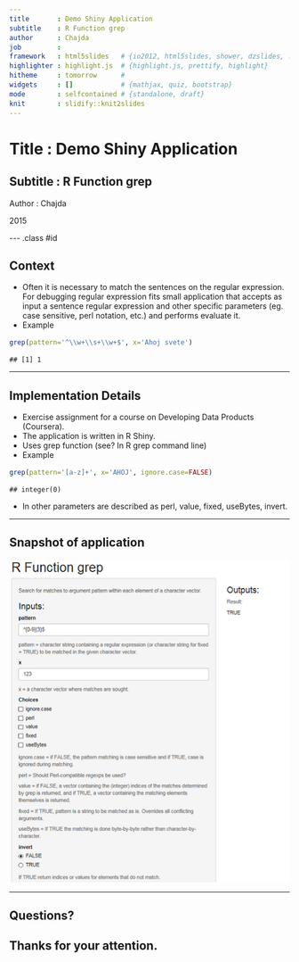 ```yaml
---
title       : Demo Shiny Application
subtitle    : R Function grep
author      : Chajda
job         : 
framework   : html5slides   # {io2012, html5slides, shower, dzslides, ...}
highlighter : highlight.js  # {highlight.js, prettify, highlight}
hitheme     : tomorrow      # 
widgets     : []            # {mathjax, quiz, bootstrap}
mode        : selfcontained # {standalone, draft}
knit        : slidify::knit2slides
---
```


# Title : Demo Shiny Application
## Subtitle : R Function grep
Author : Chajda

2015

--- .class #id 

## Context

- Often it is necessary to match the sentences on the regular expression. For debugging regular expression fits small application that accepts as input a sentence regular expression and other specific parameters (eg. case sensitive, perl notation, etc.) and performs evaluate it.
- Example

```r
grep(pattern='^\\w+\\s+\\w+$', x='Ahoj svete')
```

```
## [1] 1
```

---

## Implementation Details
- Exercise assignment for a course on Developing Data Products (Coursera).
- The application is written in R Shiny.
- Uses grep function (see? In R grep command line)
- Example

```r
grep(pattern='[a-z]+', x='AHOJ', ignore.case=FALSE)
```

```
## integer(0)
```
- In other parameters are described as perl, value, fixed, useBytes, invert.

---

## Snapshot of application
![Snapshot of application.](./assets/img/appka.png)

---

## Questions?

## Thanks for your attention.
